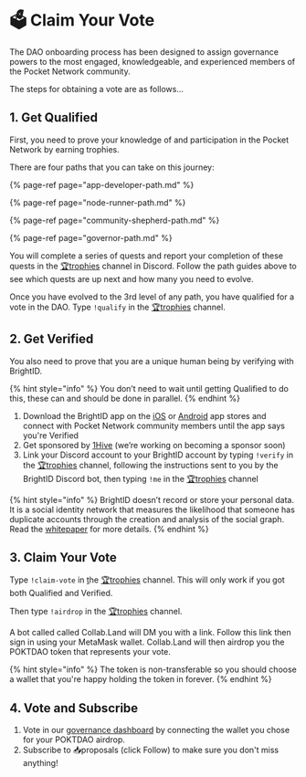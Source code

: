 # 🗳 Claim Your Vote

The DAO onboarding process has been designed to assign governance powers to the most engaged, knowledgeable, and experienced members of the Pocket Network community.

The steps for obtaining a vote are as follows...

## 1. Get Qualified

First, you need to prove your knowledge of and participation in the Pocket Network by earning trophies.

There are four paths that you can take on this journey:

{% page-ref page="app-developer-path.md" %}

{% page-ref page="node-runner-path.md" %}

{% page-ref page="community-shepherd-path.md" %}

{% page-ref page="governor-path.md" %}

You will complete a series of quests and report your completion of these quests in the [🏆trophies](https://discord.com/channels/553741558869131266/763504639299289138) channel in Discord. Follow the path guides above to see which quests are up next and how many you need to evolve.

Once you have evolved to the 3rd level of any path, you have qualified for a vote in the DAO. Type `!qualify` in the [🏆trophies](https://discord.com/channels/553741558869131266/763504639299289138) channel.

## 2. Get Verified

You also need to prove that you are a unique human being by verifying with BrightID. 

{% hint style="info" %}
You don’t need to wait until getting Qualified to do this, these can and should be done in parallel.
{% endhint %}

1. Download the BrightID app on the [iOS](https://apps.apple.com/us/app/brightid/id1428946820) or [Android](https://play.google.com/store/apps/details?id=org.brightid) app stores and connect with Pocket Network community members until the app says you're Verified
2. Get sponsored by [1Hive](https://faucet.1hive.org/#/) \(we’re working on becoming a sponsor soon\)
3. Link your Discord account to your BrightID account by typing `!verify` in the [🏆trophies](https://discord.com/channels/553741558869131266/763504639299289138) channel, following the instructions sent to you by the BrightID Discord bot, then typing `!me` in the [🏆trophies](https://discord.com/channels/553741558869131266/763504639299289138) channel

{% hint style="info" %}
BrightID doesn’t record or store your personal data. It is a social identity network that measures the likelihood that someone has duplicate accounts through the creation and analysis of the social graph. Read the [whitepaper](https://www.brightid.org/whitepaper) for more details.
{% endhint %}

## 3. Claim Your Vote

Type `!claim-vote` in [t](https://discord.com/channels/553741558869131266/735829050240532561)he [🏆trophies](https://discord.com/channels/553741558869131266/763504639299289138) channel. This will only work if you got both Qualified and Verified.

Then type `!airdrop` in the [🏆trophies](https://discord.com/channels/553741558869131266/763504639299289138) channel. 

A bot called called Collab.Land will DM you with a link. Follow this link then sign in using your MetaMask wallet. Collab.Land will then airdrop you the POKTDAO token that represents your vote.

{% hint style="info" %}
The token is non-transferable so you should choose a wallet that you're happy holding the token in forever.
{% endhint %}

## 4. Vote and Subscribe

1. Vote in our [governance dashboard](https://gov.pokt.network/) by connecting the wallet you chose for your POKTDAO airdrop.
2. Subscribe to 📥proposals \(click Follow\) to make sure you don't miss anything!

